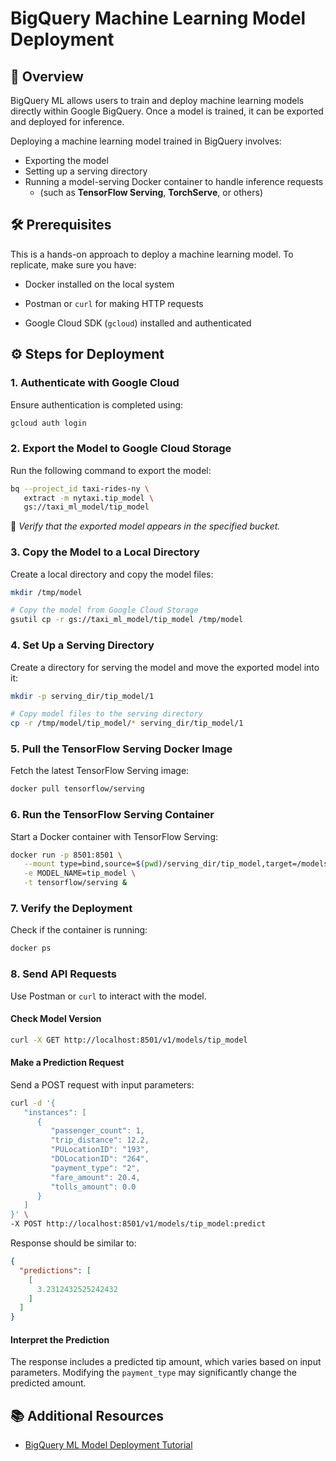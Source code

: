 # BigQuery Machine Learning Model Deployment

## 📌 Overview

BigQuery ML allows users to train and deploy machine learning models directly within Google BigQuery. Once a model is trained, it can be exported and deployed for inference.

Deploying a machine learning model trained in BigQuery involves:

- Exporting the model
- Setting up a serving directory
- Running a model-serving Docker container to handle inference requests
  - (such as **TensorFlow Serving**, **TorchServe**, or others)

## 🛠️ Prerequisites

This is a hands-on approach to deploy a machine learning model.
To replicate, make sure you have:

- Docker installed on the local system

- Postman or `curl` for making HTTP requests
- Google Cloud SDK (`gcloud`) installed and authenticated

## ⚙️ Steps for Deployment

### 1. Authenticate with Google Cloud

Ensure authentication is completed using:

```sh
gcloud auth login
```

### 2. Export the Model to Google Cloud Storage

Run the following command to export the model:

```sh
bq --project_id taxi-rides-ny \
   extract -m nytaxi.tip_model \
   gs://taxi_ml_model/tip_model
```

🔹 _Verify that the exported model appears in the specified bucket._

### 3. Copy the Model to a Local Directory

Create a local directory and copy the model files:

```sh
mkdir /tmp/model

# Copy the model from Google Cloud Storage
gsutil cp -r gs://taxi_ml_model/tip_model /tmp/model
```

### 4. Set Up a Serving Directory

Create a directory for serving the model and move the exported model into it:

```sh
mkdir -p serving_dir/tip_model/1

# Copy model files to the serving directory
cp -r /tmp/model/tip_model/* serving_dir/tip_model/1
```

### 5. Pull the TensorFlow Serving Docker Image

Fetch the latest TensorFlow Serving image:

```sh
docker pull tensorflow/serving
```

### 6. Run the TensorFlow Serving Container

Start a Docker container with TensorFlow Serving:

```sh
docker run -p 8501:8501 \
   --mount type=bind,source=$(pwd)/serving_dir/tip_model,target=/models/tip_model \
   -e MODEL_NAME=tip_model \
   -t tensorflow/serving &
```

### 7. Verify the Deployment

Check if the container is running:

```sh
docker ps
```

### 8. Send API Requests

Use Postman or `curl` to interact with the model.

#### Check Model Version

```sh
curl -X GET http://localhost:8501/v1/models/tip_model
```

#### Make a Prediction Request

Send a POST request with input parameters:

```sh
curl -d '{
   "instances": [
      {
         "passenger_count": 1,
         "trip_distance": 12.2,
         "PULocationID": "193",
         "DOLocationID": "264",
         "payment_type": "2",
         "fare_amount": 20.4,
         "tolls_amount": 0.0
      }
   ]
}' \
-X POST http://localhost:8501/v1/models/tip_model:predict
```

Response should be similar to:

```json
{
  "predictions": [
    [
      3.2312432525242432
    ]
  ]
}
```

#### Interpret the Prediction

The response includes a predicted tip amount, which varies based on input parameters. Modifying the `payment_type` may significantly change the predicted amount.

## 📚 Additional Resources

- [BigQuery ML Model Deployment Tutorial](https://cloud.google.com/bigquery-ml/docs/export-model-tutorial)
